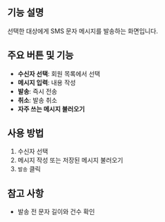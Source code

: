 
## 기능 설명
선택한 대상에게 SMS 문자 메시지를 발송하는 화면입니다.

## 주요 버튼 및 기능
- **수신자 선택**: 회원 목록에서 선택
- **메시지 입력**: 내용 작성
- **발송**: 즉시 전송
- **취소**: 발송 취소
- **자주 쓰는 메시지 불러오기**

## 사용 방법
1. 수신자 선택
2. 메시지 작성 또는 저장된 메시지 불러오기
3. `발송` 클릭

## 참고 사항
- 발송 전 문자 길이와 건수 확인
